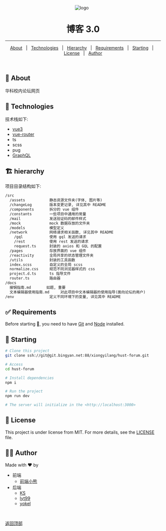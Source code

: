 <div align="center" id="top"> 
  <img src="./src/assets/logo-prime.png" alt="logo" />
  &#xa0;
</div>

<h1 align="center">博客 3.0</h1>
 
<hr>

<p align="center">
  <a href="#-about">About</a> &#xa0; | &#xa0; 
  <!-- <a href="#sparkles-features">Features</a> &#xa0; | &#xa0; -->
  <a href="#-technologies">Technologies</a> &#xa0; | &#xa0;
  <a href="#-hierarchy">Hierarchy</a> &#xa0; | &#xa0;
  <a href="#-requirements">Requirements</a> &#xa0; | &#xa0;
  <a href="#-starting">Starting</a> &#xa0; | &#xa0;
  <a href="#-license">License</a> &#xa0; | &#xa0;
  <a href="#-Author" target="_blank">Author</a>
</p>

<br>

## :dart: About

华科校内论坛网页

## :rocket: Technologies

技术栈如下:

- [vue3](https://www.vue3js.cn/)
- [vue-router](https://next.router.vuejs.org/)
- ts
- scss
- pug
- [GraphQL](https://graphql.org/)

## 🏗 hierarchy

项目目录结构如下:

```txt
/src
  /assets           静态资源文件夹(字体, 图片等)
  /changeLog        版本变更记录, 详见其中 README
  /components       拆分的 vue 组件
  /constants        一些项目中通用的常量
  /mail             发送验证码的邮件样式
  /mock             mock 数据存放的文件夹
  /models           模型定义
  /network          网络请求相关函数, 详见其中 README
    /gql            使用 gql 发送的请求
    /rest           使用 rest 发送的请求
    request.ts      封装的 axios 和 GQL 的配置
  /pages            存放界面的 vue 组件
  /reactivity       全局共享的状态管理文件夹
  /utils            封装的工具函数
  index.scss        自定义的全局 scss
  normalize.css     规范不同浏览器样式的 css
  project.d.ts      ts 指导文件
  router.ts         路由器
/docs
  接锅指南.md       如题, 重要
  文本编辑器使用指南.md     对此项目中文本编辑器的使用指导(面向论坛的用户)
/env                定义不同环境下的变量, 详见其中 README
```

## :white_check_mark: Requirements

Before starting :checkered_flag:, you need to have [Git](https://git-scm.com) and [Node](https://nodejs.org/en/) installed.

## :checkered_flag: Starting

```bash
# Clone this project
git clone ssh://git@git.bingyan.net:88/xiongyilang/hust-forum.git

# Access
cd hust-forum

# Install dependencies
npm i

# Run the project
npm run dev

# The server will initialize in the <http://localhost:3000>
```

## :memo: License

This project is under license from MIT. For more details, see the [LICENSE](LICENSE) file.

## 👨‍💻 Author

Made with :heart: by

- 前端
  - [前端小熊](https://git.bingyan.net/xiongyilang/)
- 后端
  - [KS](https://git.bingyan.net/KSkun)
  - [lyt99](https://git.bingyan.net/lyt99)
  - [yokel](https://git.bingyan.net/yokel)

&#xa0;

<a href="#top">返回顶部</a>
